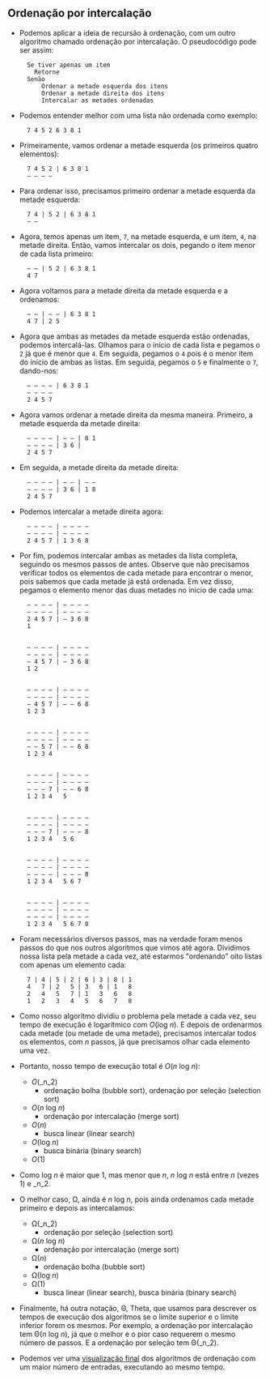 Ordenação por intercalação
----------

* Podemos aplicar a ideia de recursão à ordenação, com um outro algoritmo chamado ordenação por intercalação. O pseudocódigo pode ser assim:

        Se tiver apenas um item
          Retorne
        Senão
            Ordenar a metade esquerda dos itens
            Ordenar a metade direita dos itens
            Intercalar as metades ordenadas
        
    
* Podemos entender melhor com uma lista não ordenada como exemplo:
    
        7 4 5 2 6 3 8 1
        
    
* Primeiramente, vamos ordenar a metade esquerda (os primeiros quatro elementos):
    
        7 4 5 2 | 6 3 8 1
        – – – –
        
    
* Para ordenar isso, precisamos primeiro ordenar a metade esquerda da metade esquerda:
    
        7 4 | 5 2 | 6 3 8 1
        – –
        
    
* Agora, temos apenas um item, `7`, na metade esquerda, e um item, `4`, na metade direita. Então, vamos intercalar os dois, pegando o item menor de cada lista primeiro:
    
        – – | 5 2 | 6 3 8 1
        4 7
        
    
* Agora voltamos para a metade direita da metade esquerda e a ordenamos:
    
        – – | – – | 6 3 8 1
        4 7 | 2 5
        
    
* Agora que ambas as metades da metade esquerda estão ordenadas, podemos intercalá-las. Olhamos para o início de cada lista e pegamos o `2` já que é menor que `4`. Em seguida, pegamos o `4` pois é o menor item do início de ambas as listas. Em seguida, pegamos o `5` e finalmente o `7`, dando-nos:
    
        – – – – | 6 3 8 1
        – – – –
        2 4 5 7
        
    
* Agora vamos ordenar a metade direita da mesma maneira. Primeiro, a metade esquerda da metade direita:
    
        – – – – | – – | 8 1
        – – – – | 3 6 |
        2 4 5 7
        
    
* Em seguida, a metade direita da metade direita:
    
        – – – – | – – | – –
        – – – – | 3 6 | 1 8
        2 4 5 7
        
    
* Podemos intercalar a metade direita agora:
    
        – – – – | – – – –
        – – – – | – – – –
        2 4 5 7 | 1 3 6 8
        
    
* Por fim, podemos intercalar ambas as metades da lista completa, seguindo os mesmos passos de antes. Observe que não precisamos verificar todos os elementos de cada metade para encontrar o menor, pois sabemos que cada metade já está ordenada. Em vez disso, pegamos o elemento menor das duas metades no início de cada uma:
    
        – – – – | – – – –
        – – – – | – – – –
        2 4 5 7 | – 3 6 8
        1
        
    
        – – – – | – – – –
        – – – – | – – – –
        – 4 5 7 | – 3 6 8
        1 2
        
    
        – – – – | – – – –
        – – – – | – – – –
        – 4 5 7 | – – 6 8
        1 2 3
        
    
        – – – – | – – – –
        – – – – | – – – –
        – – 5 7 | – – 6 8
        1 2 3 4
        
    
        – – – – | – – – –
        – – – – | – – – –
        – – – 7 | – – 6 8
        1 2 3 4   5
        
    
        – – – – | – – – –
        – – – – | – – – –
        – – – 7 | – – – 8
        1 2 3 4   5 6
        
    
        – – – – | – – – –
        – – – – | – – – –
        – – – – | – – – 8
        1 2 3 4   5 6 7
        
    
        – – – – | – – – –
        – – – – | – – – –
        – – – – | – – – –
        1 2 3 4   5 6 7 8
        
    
* Foram necessários diversos passos, mas na verdade foram menos passos do que nos outros algoritmos que vimos até agora. Dividimos nossa lista pela metade a cada vez, até estarmos "ordenando" oito listas com apenas um elemento cada:
    
        7 | 4 | 5 | 2 | 6 | 3 | 8 | 1
        4   7 | 2   5 | 3   6 | 1   8
        2   4   5   7 | 1   3   6   8
        1   2   3   4   5   6   7   8
        
    
* Como nosso algoritmo dividiu o problema pela metade a cada vez, seu tempo de execução é logarítmico com _O_(log _n_). E depois de ordenarmos cada metade (ou metade de uma metade), precisamos intercalar todos os elementos, com _n_ passos, já que precisamos olhar cada elemento uma vez.
* Portanto, nosso tempo de execução total é _O_(_n_ log _n_):
    * _O_(_n_2)
        * ordenação bolha (bubble sort), ordenação por seleção (selection sort)
    * _O_(_n_ log _n_)
        * ordenação por intercalação (merge sort)
    * _O_(_n_)
        * busca linear (linear search)
    * _O_(log _n_)
        * busca binária (binary search)
    * _O_(1)
* Como log _n_ é maior que 1, mas menor que _n_, _n_ log _n_ está entre _n_ (vezes 1) e _n_2.
* O melhor caso, Ω, ainda é _n_ log _n_, pois ainda ordenamos cada metade primeiro e depois as intercalamos:
    * Ω(_n_2)
        * ordenação por seleção (selection sort)
    * Ω(_n_ log _n_)
        * ordenação por intercalação (merge sort)
    * Ω(_n_)
        * ordenação bolha (bubble sort)
    * Ω(log _n_)
    * Ω(1)
        * busca linear (linear search), busca binária (binary search)
* Finalmente, há outra notação, Θ, Theta, que usamos para descrever os tempos de execução dos algoritmos se o limite superior e o limite inferior forem os mesmos. Por exemplo, a ordenação por intercalação tem Θ(_n_ log _n_), já que o melhor e o pior caso requerem o mesmo número de passos. E a ordenação por seleção tem Θ(_n_2).
* Podemos ver uma [visualização final](https://www.youtube.com/watch?v=ZZuD6iUe3Pc) dos algoritmos de ordenação com um maior número de entradas, executando ao mesmo tempo.